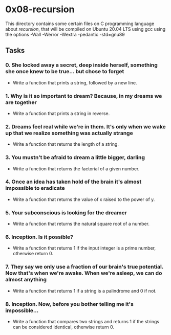 # 0x08-recursion
This directory contains some certain files on C programming language about *recursion*, that will be compiled on Ubuntu 20.04 LTS using gcc using the options -Wall -Werror -Wextra -pedantic -std=gnu89

## Tasks
### 0. She locked away a secret, deep inside herself, something she once knew to be true... but chose to forget
- Write a function that prints a string, followed by a new line.

### 1. Why is it so important to dream? Because, in my dreams we are together
- Write a function that prints a string in reverse.

### 2. Dreams feel real while we're in them. It's only when we wake up that we realize something was actually strange
- Write a function that returns the length of a string.

### 3. You mustn't be afraid to dream a little bigger, darling
- Write a function that returns the factorial of a given number.

### 4. Once an idea has taken hold of the brain it's almost impossible to eradicate
- Write a function that returns the value of x raised to the power of y.

### 5. Your subconscious is looking for the dreamer
- Write a function that returns the natural square root of a number.

### 6. Inception. Is it possible?
- Write a function that returns 1 if the input integer is a prime number, otherwise return 0.

### 7. They say we only use a fraction of our brain's true potential. Now that's when we're awake. When we're asleep, we can do almost anything
- Write a function that returns 1 if a string is a palindrome and 0 if not.

### 8. Inception. Now, before you bother telling me it's impossible...
- Write a function that compares two strings and returns 1 if the strings can be considered identical, otherwise return 0.

